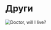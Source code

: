 Други
========
![Doctor, will I live?](http://www.commitstrip.com/wp-content/uploads/2012/03/Strips-Psy-001-english800-final.jpg)